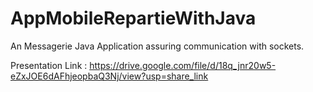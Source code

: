 # AppMobileRepartieWithJava

An Messagerie Java Application assuring communication with sockets.

Presentation Link : https://drive.google.com/file/d/18q_jnr20w5-eZxJOE6dAFhjeopbaQ3Nj/view?usp=share_link
